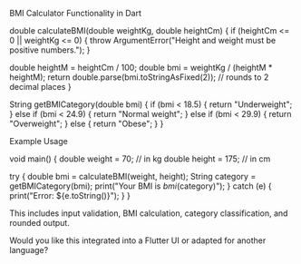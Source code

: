 

BMI Calculator Functionality in Dart

double calculateBMI(double weightKg, double heightCm) {
  if (heightCm <= 0 || weightKg <= 0) {
    throw ArgumentError("Height and weight must be positive numbers.");
  }

  double heightM = heightCm / 100;
  double bmi = weightKg / (heightM * heightM);
  return double.parse(bmi.toStringAsFixed(2)); // rounds to 2 decimal places
}

String getBMICategory(double bmi) {
  if (bmi < 18.5) {
    return "Underweight";
  } else if (bmi < 24.9) {
    return "Normal weight";
  } else if (bmi < 29.9) {
    return "Overweight";
  } else {
    return "Obese";
  }
}

Example Usage

void main() {
  double weight = 70; // in kg
  double height = 175; // in cm

  try {
    double bmi = calculateBMI(weight, height);
    String category = getBMICategory(bmi);
    print("Your BMI is $bmi ($category)");
  } catch (e) {
    print("Error: ${e.toString()}");
  }
}

This includes input validation, BMI calculation, category classification, and rounded output.

Would you like this integrated into a Flutter UI or adapted for another language?
